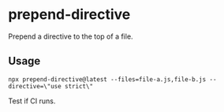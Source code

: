 # prepend-directive

Prepend a directive to the top of a file.

## Usage

```shell
npx prepend-directive@latest --files=file-a.js,file-b.js --directive=\"use strict\"
```

Test if CI runs.

